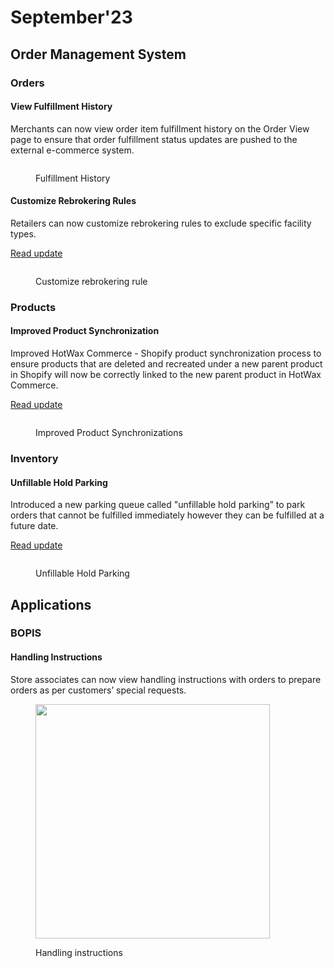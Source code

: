 # September'23

## Order Management System

### Orders

#### View Fulfillment History

Merchants can now view order item fulfillment history on the Order View page to ensure that order fulfillment status updates are pushed to the external e-commerce system.

<figure><img src="https://www.hotwax.co/hs-fs/hubfs/View%20fulfillment%20history.png?width=2000&#x26;name=View%20fulfillment%20history.png" alt=""><figcaption><p>Fulfillment History</p></figcaption></figure>

#### Customize Rebrokering Rules

Retailers can now customize rebrokering rules to exclude specific facility types.

[Read update](customized-rebrokering-rules.md)

<figure><img src="https://www.hotwax.co/hubfs/Customize%20Rebrokering%20rules-3.png" alt=""><figcaption><p>Customize rebrokering rule</p></figcaption></figure>

### **Products**

#### Improved Product Synchronization

Improved HotWax Commerce - Shopify product synchronization process to ensure products that are deleted and recreated under a new parent product in Shopify will now be correctly linked to the new parent product in HotWax Commerce.

[Read update](improved-product-synchronization.md)

<figure><img src="https://www.hotwax.co/hubfs/Improved%20product%20Synchronizatio-1.png" alt=""><figcaption><p>Improved Product Synchronizations</p></figcaption></figure>

### **Inventory**

#### Unfillable Hold Parking

Introduced a new parking queue called "unfillable hold parking” to park orders that cannot be fulfilled immediately however they can be fulfilled at a future date.

[Read update](unfillable-hold-parking.md)

<figure><img src="https://www.hotwax.co/hubfs/Unfillable%20Hold%20Queue.png" alt=""><figcaption><p>Unfillable Hold Parking</p></figcaption></figure>

## Applications

### BOPIS

#### Handling Instructions

Store associates can now view handling instructions with orders to prepare orders as per customers’ special requests.

<figure><img src="https://www.hotwax.co/hs-fs/hubfs/Group%201675.png?width=900&#x26;height=841&#x26;name=Group%201675.png" alt="" width="375"><figcaption><p>Handling instructions</p></figcaption></figure>
